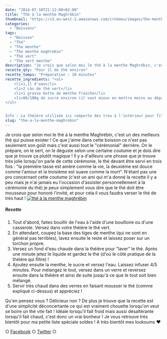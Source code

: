 ```yaml
---
date: "2014-07-10T21:12:00+02:00"
title: "Thé à la menthe Maghrébin"
thumbnail: "https://s3.eu-west-2.amazonaws.com/crokmou/images/the-menthe-maghrebin.jpg"
categories:
  - "Boissons"
tags:
  - "Boisson"
  - "Thé"
  - "The menthe"
  - "The menthe maghrebin"
  - "Thé vert"
  - "The vert menthe"
description: "Je crois que selon moi le thé à la menthe Maghrébin, c'est un des meilleurs thé qui puisse exister, pour son goût mais aussi pour la cérémonie du thé !"
recette_qty: "Pour 1l de thé environ"
recette_temps: "Préparation : 10 minutes"
recette_ingredients: "<ul>
	<li>1,1l d'eau</li>
	<li>2 càs de thé vert</li>
	<li>1 grosse botte de menthe fraîche</li>
	<li>80/100g de sucre environ (il vaut mieux en mettre moins au départ que de se retrouver avec une boisson imbuvable)</li>
</ul>


Info : La théière utilisée ici comporte des trou à l'intérieur pour filtrer, si vous n'en avez pas munissez vous d'une boule à thé !"
slug: "the-a-la-menthe-maghrebin"
---
```


Je crois que selon moi le thé à la menthe Maghrébin, c'est un des meilleurs thé qui puisse exister ! Ce que j'aime dans cette boisson ce n'est pas seulement son goût mais c'est aussi tout le "cérémonial" derrière. On le prépare, on le sert, on le déguste selon une certaine coutume et je dois dire que je trouve ça plutôt magique ! Il y a d'ailleurs une phrase que je trouve très jolie lorsqu'on parle de cette cérémonie, le thé devant être servi en trois fois : "la première tasse est amère comme la vie, la deuxième est douce comme l'amour et la troisième est suave comme la mort". N'étant pas une pro concernant cette coutume (c'est un ami qui m'a donné la recette il y a peu mais je n'ai jamais eu l'occasion d'assister personnellement à la cérémonie du thé) je peux simplement vous dire que le thé doit être mousseux pour honoré l'invité, et pour cela il vous faudra verser le thé de très haut ! [![thé à la menthe maghrébin](https://s3.eu-west-2.amazonaws.com/crokmou/images/the-menthe-maghrebin-1.jpg)](https://s3.eu-west-2.amazonaws.com/crokmou/images/the-menthe-maghrebin-1.jpg)

##### Recette

1.  Tout d'abord, faites bouillir de l'eau à l'aide d'une bouilloire ou d'une casserole. Versez dans votre théière le thé vert.
2.  En attendant, coupez la base des tiges de menthe (qui ne sont en général pas terribles), lavez ensuite le reste et laissez poser sur un torchon propre.
3.  Versez un fond d'eau chaude dans la théière pour "laver" le thé. Après une minute jetez le liquide et gardez le thé (d'où le côté pratique de la théière qui filtre) !
4.  Ajoutez ensuite la menthe, le sucre et versez l'eau. Laissez infuser 4/5 minutes. Pour mélangez le tout, versez dans un verre et reversez ensuite dans la théière et ainsi de suite jusqu'à ce que le tout soit bien mélangé.
5.  Servir très chaud dans des verres en faisant mousser le thé (comme expliqué ci-dessus) et appréciez !

Qu'en pensez vous ? Délicieux non ? De plus je trouve que la recette est d'une simplicité déconcertante ce qui est vraiment chouette lorsqu'on veut se boire un thé vite fait ! Idéale lorsqu'il fait froid mais aussi désaltérante lorsqu'il fait chaud, c'est donc un vrai bonheur ! Je vous retrouve très bientôt pour ma petite liste spéciale soldes ! A très bientôt mes loukoums ❤

○ [Facebook](https://www.facebook.com/crokmou.blog) ○ [Twitter](https://twitter.com/Crokmou) ○